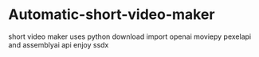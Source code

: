 # Automatic-short-video-maker

short video maker
uses python
download import openai moviepy pexelapi and assemblyai api
enjoy 
ssdx

